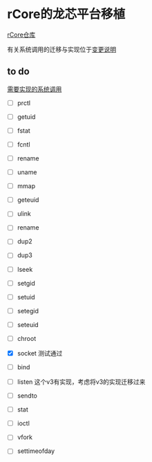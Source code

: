 # rCore的龙芯平台移植
[rCore仓库](https://github.com/YusanXY/OScomp/tree/dev_yiqi)

有关系统调用的迁移与实现位于[变更说明](/变更说明)

## to do
[需要实现的系统调用](https://github.com/YusanXY/OScomp/blob/dev_yhw/syscalls_list.md#%E7%B3%BB%E7%BB%9F%E8%B0%83%E7%94%A8-in-busybox)
- [ ] prctl
- [ ] getuid
- [ ] fstat
- [ ] fcntl
- [ ] rename
- [ ] uname
- [ ] mmap
- [ ] geteuid
- [ ] ulink
- [ ] rename
- [ ] dup2
- [ ] dup3
- [ ] lseek
- [ ] setgid
- [ ] setuid
- [ ] setegid
- [ ] seteuid
- [ ] chroot
- [x] socket 测试通过
- [ ] bind
- [ ] listen  这个v3有实现，考虑将v3的实现迁移过来
- [ ] sendto
- [ ] stat
- [ ] ioctl
- [ ] vfork
- [ ] settimeofday






